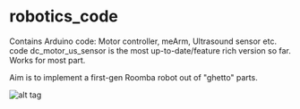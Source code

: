 # robotics_code

Contains Arduino code: Motor controller, meArm, Ultrasound sensor etc. code
dc_motor_us_sensor is the most up-to-date/feature rich version so far. Works for most part.

Aim is to implement a first-gen Roomba robot out of "ghetto" parts.


![alt tag](https://cloud.githubusercontent.com/assets/716038/15989943/87963004-303b-11e6-820d-34039c523923.jpg)

